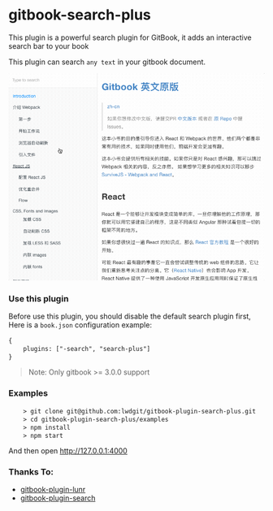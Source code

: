 # gitbook-search-plus

This plugin is a powerful search plugin for GitBook, it adds an interactive search bar to your book

This plugin can search `any text` in your gitbook document.

![](./examples/search.gif)

### Use this plugin

 Before use this plugin, you should disable the default search plugin first, 
 Here is a `book.json` configuration example:

```
{
    plugins: ["-search", "search-plus"]
}
```

> Note: Only gitbook >= 3.0.0 support

### Examples

```
    > git clone git@github.com:lwdgit/gitbook-plugin-search-plus.git
    > cd gitbook-plugin-search-plus/examples
    > npm install
    > npm start
```
And then open http://127.0.0.1:4000

### Thanks To:

* [gitbook-plugin-lunr](https://github.com/GitbookIO/plugin-lunr)
* [gitbook-plugin-search](https://github.com/GitbookIO/plugin-search)

